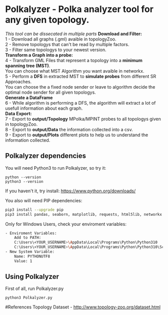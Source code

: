 # Polkalyzer - Polka analyzer tool for any given topology.
_This tool can be dissecated in multiple parts_
**Download and Filter:** <br>
1 - Download all graphs (.gml) avaible in topologyZoo. <br>
2 - Remove topologys that can't be read by multiple factors. <br>
3 - Filter same topologys to your newest version. <br>
**Transform a Graph into a probe:** <br>
4 - Transform GML Files that represent a topology into a **minimum spanning tree (MST)**. <br>
You can choose what MST Algorithm you want avaible in networkx.<br>
5 - Perform a **DFS** in extracted MST to **simulate probes** from different SR Approaches. <br>
You can choose the a fixed node sender or leave to algorithm decide the optimal node sender for all given topologys. <br>
**Generate a DataFrame** <br>
6 - While algorithm is performing a DFS, the algorithm will extract a lot of usefull information about each graph. <br>
**Data Export:** <br>
7 - Export to **output/Topology** MPolka/MPINT probes to all topologys given in topologyZoo. <br> 
8 - Export to **output/Data** the information collected into a csv. <br>
9 - Export to **output/Plots** different plots to help us to understand the information collected. <br>

## Polkalyzer dependencies
You will need Python3 to run Polkalyzer, so try it:
```
python --version
python3 --version
```
If you haven't it, try install:
https://www.python.org/downloads/

You also will need PIP dependencies:
```sh
pip3 install --upgrade pip
pip3 install pandas, seaborn, matplotlib, requests, html5lib, networkx
```

Only for Windows Users, check your enviroment variables:
```sh
- Enviroment Variables:
    Add to PATH:
    C:\Users\<YOUR_USERNAME>\AppData\Local\Programs\Python\Python310
    C:\Users\<YOUR_USERNAME>\AppData\Local\Programs\Python\Python310\Scripts
- New System Variable:
    Name: PYTHONUTF8
    Value: 1
```

## Using Polkalyzer
First of all, run Polkalyzer.py
```
python3 Polkalyzer.py
```

#References
Topology Dataset - http://www.topology-zoo.org/dataset.html